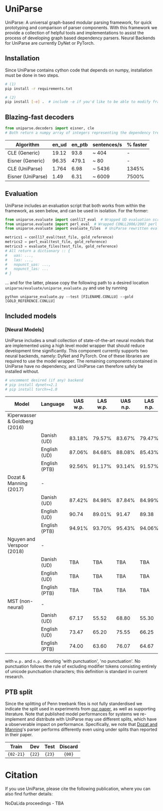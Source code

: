 # UniParse

UniParse: A universal graph-based modular parsing framework, for quick prototyping and comparison of parser components.  With this framework we provide a collection of helpful tools and implementations to assist the process of developing graph based dependency parsers. Neural Backends for UniParse are currently DyNet or PyTorch.


## Installation
Since UniParse contains cython code that depends on numpy, installation must be done in two steps.
```bash
# (1)
pip install -r requirements.txt

# (2)
pip install [-e] .  # include -e if you'd like to be able to modify framework code
```

## Blazing-fast decoders

```python
from uniparse.decoders import eisner, cle
# Both return a numpy array of integers representing the dependency tree.
```

| Algorithm         |     en_ud     |    en_ptb    |  sentences/s | % faster |
| ----------------- | ------------- | ------------ | ------------ | -------- |
| CLE    (Generic)  |     19.12     |     93.8     | ~ 404        |   -      |
| Eisner (Generic)  |     96.35     |     479.1    | ~ 80         |   -      |
| CLE    (UniParse) |     1.764     |     6.98     | ~ 5436       |   1345%  |
| Eisner (UniParse) |     1.49      |     6.31     | ~ 6009       |   7500%  |

## Evaluation
UniParse includes an evaluation script that both works from within the framework, as seen below, and can be used in isolation. For the former:

```python
from uniparse.evaluate import conll17_eval  # Wrapped UD evaluation script
from uniparse.evaluate import perl_eval  # Wrapped CONLL2006/2007 perl script. Ignores unicode punctuations (used for SOTA reports)
from uniparse.evaluate import evaluate_files  # UniParse rewritten evaluation. Provides scores with and without punctuation.

metrics1 = conll17_eval(test_file, gold_reference)
metrics2 = perl_eval(test_file, gold_reference)
metrics3 = evaluate_files(test_file, gold_reference)
# All return a dictionary :: {
#   uas: ...,
#   las: ...,
#   nopunct_uas: ...,
#   nopunct_las: ...
# }
```

... and for the latter, please copy the following path to a desired location `uniparse/evaluate/uniparse_evaluate.py` and use by running 
```
python uniparse_evaluate.py --test [FILENAME.CONLLU] --gold [GOLD_REFERENCE.CONLLU]
```


## Included models

### [Neural Models]
UniParse includes a small collection of state-of-the-art neural models that are implemented using a high level model wrapper that should reduce development time significantly. This component currently supports two neural backends, namely: DyNet and PyTorch. One of these libraries are required to use the model wrapper. The remaining components contained in UniParse have no dependency, and UniParse can therefore safely be installed without.

```bash
# uncomment desired (if any) backend
# pip install dynet>=2.1
# pip install torch>=1.0
```


| Model                          |   Language    |   UAS w.p.   |   LAS w.p.   |   UAS n.p.   |   LAS n.p.  |
| ------------------------------ | ------------- | ------------ | ------------ | ------------ | ----------- |
| Kiperwasser & Goldberg (2016)  |               |              |              |              |             |
|                                |  Danish (UD)  | 83.18%       | 79.57%       | 83.67%       | 79.47%      |
|                                |  English (UD) | 87.06%       | 84.68%       | 88.08%       | 85.43%      |
|                                | English (PTB) | 92.56%       | 91.17%       | 93.14%       | 91.57%      |
| Dozat & Manning (2017)         |    -          |              |              |              |             |
|                                |  Danish (UD)  | 87.42%       | 84.98%       | 87.84%       | 84.99%      |
|                                |  English (UD) | 90.74        | 89.01%       | 91.47        | 89.38       |
|                                | English (PTB) | 94.91%       | 93.70%       | 95.43%       | 94.06%      |
| Nguyen and Verspoor (2018)     | -             |              |              |              |             |
|                                |  Danish (UD)  | TBA          | TBA          | TBA          | TBA         |
|                                |  English (UD) | TBA          | TBA          | TBA          | TBA         |
|                                | English (PTB) | TBA          | TBA          | TBA          | TBA         |
| MST (non-neural)               | -             |              |              |              |             |
|                                |  Danish (UD)  | 67.17        | 55.52        | 68.80        | 55.30       |
|                                |  English (UD) | 73.47        | 65.20        | 75.55        | 66.25       |
|                                | English (PTB) | 74.00        | 63.60        | 76.07        | 64.67       |

with `w.p.` and `n.p.` denoting 'with punctuation', 'no punctuation'. No punctuation follows the rule of excluding modifier tokens consisting entirely of unicode punctuation characters; this definition is standard in current research.



## PTB split
Since the splitting of Penn treebank files is not fully standerdised we indicate the split used in experiments from [our paper](archivepaperlink), as well as supporting literature.
Note that published model performances for systems we re-implement and distribute with UniParse may use different splits, which have a observerable impact on performance. Specifically, we note that [Dozat and Manning](https://arxiv.org/pdf/1611.01734.pdf)'s parser performs differently even using under splits than reported in their paper.

|   Train   |  Dev   |  Test  | Discard |
|:---------:|:------:|:------:|:-------:|
| `{02-21}` | `{22}` | `{23}` | `{00}`  | 


# Citation
If you use UniParse, please cite the following publication, where you can also find further details:

NoDaLida proceedings - TBA
